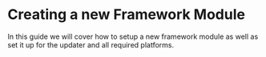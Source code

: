 # Creating a new Framework Module
In this guide we will cover how to setup a new framework module as well as set it up for the updater and all required platforms.